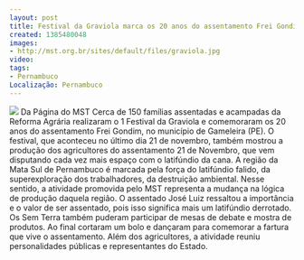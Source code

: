 ```yaml
---
layout: post
title: Festival da Graviola marca os 20 anos do assentamento Frei Gondim, em PE
created: 1385480048
images:
- http://mst.org.br/sites/default/files/graviola.jpg
video: 
tags:
- Pernambuco
Localização: Pernambuco
---
```



![](http://mst.org.br/sites/default/files/graviola.jpg)
Da Página do MST
Cerca de 150 famílias assentadas e acampadas da Reforma Agrária realizaram o 1 Festival da Graviola e comemoraram os 20 anos do assentamento Frei Gondim, no município de Gameleira (PE).
O festival, que aconteceu no último dia 21 de novembro, também mostrou a produção dos agricultores do assentamento 21 de Novembro, que vem disputando cada vez mais espaço com o latifúndio da cana.
A região da Mata Sul de Pernambuco é marcada pela força do latifúndio falido, da superexploração dos trabalhadores, da destruição ambiental.
Nesse sentido, a atividade promovida pelo MST representa a mudança na lógica de produção daquela região.
O assentado José Luiz ressaltou a importância e o valor de ser assentado, pois isso significa mais um latifúndio derrotado.
Os Sem Terra também puderam participar de mesas de debate e mostra de produtos. Ao final cortaram um bolo e dançaram para comemorar a fartura que vive o assentamento.
Além dos agricultores, a atividade reuniu personalidades públicas e representantes do Estado.
 
 
